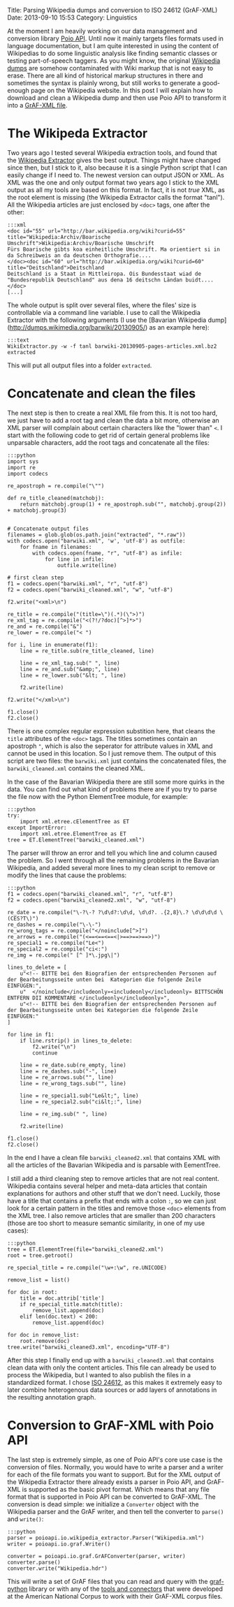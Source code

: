 Title: Parsing Wikipedia dumps and conversion to ISO 24612 (GrAF-XML)
Date: 2013-09-10 15:53
Category: Linguistics

At the moment I am heavily working on our data management and conversion library
[Poio API](http://media.cidles.eu/poio/poio-api/). Until now it mainly targets
files formats used in language documentation, but I am quite interested in using
the content of Wikipedias to do some linguistic analysis like finding semantic
classes or testing part-of-speech taggers. As you might know, the original
[Wikipedia dumps](http://dumps.wikimedia.org/) are somehow contaminated with
Wiki markup that is not easy to erase. There are all kind of historical markup
structures in there and sometimes the syntax is plainly wrong, but still works
to generate a good-enough page on the Wikipedia website. In this post I will
explain how to download and clean a Wikipedia dump and then use Poio API to
transform it into a [GrAF-XML file](http://www.balisage.net/Proceedings/vol10/html/Bouda01/BalisageVol10-Bouda01.html).

# The Wikipeda Extractor

Two years ago I tested several Wikipedia extraction tools, and found that the
[Wikipedia Extractor](http://medialab.di.unipi.it/wiki/Wikipedia_Extractor)
gives the best output. Things might have changed since then, but I stick to it,
also because it is a single Python script that I can easily change if I need
to. The newest version can output JSON or XML. As XML was the one and only
output format two years ago I stick to the XML output as all my tools are based
on this format. In fact, it is not *true* XML, as the root element is missing
(the Wikipedia Extractor calls the format "tanl"). All the Wikipedia articles
are just enclosed by `<doc>` tags, one after the other:

    :::xml
    <doc id="55" url="http://bar.wikipedia.org/wiki?curid=55" title="Wikipedia:Archiv/Boarische Umschrift">Wikipedia:Archiv/Boarische Umschrift
    Fürs Boarische gibts koa einheitliche Umschrift. Ma orientiert si in da Schreibweis an da deutschen Orthografie....
    </doc><doc id="60" url="http://bar.wikipedia.org/wiki?curid=60" title="Deitschland">Deitschland
    Deitschland is a Staat in Mittleiropa. Ois Bundesstaat wiad de "Bundesrepublik Deutschland" aus dena 16 deitschn Ländan buidt....
    </doc>
    [...]

The whole output is split over several files, where the files' size is
controllable via a command line variable. I use to call the Wikipedia Extractor
with the following arguments (I use the [Bavarian Wikipedia dump]
(http://dumps.wikimedia.org/barwiki/20130905/) as an example here):

    :::text
    WikiExtractor.py -w -f tanl barwiki-20130905-pages-articles.xml.bz2 extracted

This will put all output files into a folder `extracted`.

# Concatenate and clean the files

The next step is then to create a real XML file from this. It is not too hard,
we just have to add a root tag and clean the data a bit more, otherwise an XML
parser will complain about certain characters like the "lower than" `<`. I
start with the following code to get rid of certain general problems like
unparsable characters, add the root tags and concatenate all the files:

    :::python
    import sys
    import re
    import codecs

    re_apostroph = re.compile("\"")

    def re_title_cleaned(matchobj):
        return matchobj.group(1) + re_apostroph.sub("", matchobj.group(2)) + matchobj.group(3)


    # Concatenate output files
    filenames = glob.glob(os.path.join("extracted", "*.raw"))
    with codecs.open("barwiki.xml", 'w', 'utf-8') as outfile:
        for fname in filenames:
            with codecs.open(fname, "r", "utf-8") as infile:
                for line in infile:
                    outfile.write(line)

    # first clean step
    f1 = codecs.open("barwiki.xml", "r", "utf-8")
    f2 = codecs.open("barwiki_cleaned.xml", "w", "utf-8")

    f2.write("<xml>\n")

    re_title = re.compile("(title=\")(.*)(\">)")
    re_xml_tag = re.compile("<(?!/?doc)[^>]*>")
    re_and = re.compile("&")
    re_lower = re.compile("< ")

    for i, line in enumerate(f1):
        line = re_title.sub(re_title_cleaned, line)

        line = re_xml_tag.sub(" ", line)
        line = re_and.sub("&amp;", line)
        line = re_lower.sub("&lt; ", line)

        f2.write(line)

    f2.write("</xml>\n")

    f1.close()
    f2.close()

There is one complex regular expression substition here, that cleans the `title`
attributes of the `<doc>` tags. The titles sometimes contain an apostroph `"`,
which is also the seperator for attribute values in XML and cannot be used in
this location. So I just remove them. The output of this script are two files:
the `barwiki.xml` just contains the concatenated files, the `barwiki_cleaned.xml`
contains the cleaned XML.

In the case of the Bavarian Wikipedia there are still
some more quirks in the data. You can find out what kind of problems there are
if you try to parse the file now with the Python ElementTree module, for
example:

    :::python
    try:
        import xml.etree.cElementTree as ET
    except ImportError:
        import xml.etree.ElementTree as ET
    tree = ET.ElementTree("barwiki_cleaned.xml")

The parser will throw an error and tell you which line and column caused the
problem. So I went through all the remaining problems in the Bavarian Wikipedia,
and added several more lines to my clean script to remove or modify the lines
that cause the problems:

    :::python
    f1 = codecs.open("barwiki_cleaned.xml", "r", "utf-8")
    f2 = codecs.open("barwiki_cleaned2.xml", "w", "utf-8")

    re_date = re.compile("\-?\-? ?\d\d?:\d\d, \d\d?. .{2,8}\.? \d\d\d\d \(CES?T\)")
    re_dashes = re.compile("\-\-")
    re_wrong_tags = re.compile("</noinclude[^>]")
    re_arrows = re.compile("(<==<==<==<|>==>==>==>)")
    re_special1 = re.compile("Le<")
    re_special2 = re.compile("ci<:")
    re_img = re.compile(" [^ ]*\.jpg\|")

    lines_to_delete = [
        u"<!-- BITTE bei den Biografien der entsprechenden Personen auf der Bearbeitungsseite unten bei  Kategorien die folgende Zeile EINFÜGEN:",
        u"  </noinclude</includeonly»<includeonly</includeonly» BITTSCHÖN ENTFERN DII KOMMENTARE </includeonly</includeonly»",
        u"<!-- BITTE bei den Biografien der entsprechenden Personen auf der Bearbeitungsseite unten bei Kategorien die folgende Zeile EINFÜGEN:"
    ]

    for line in f1:
        if line.rstrip() in lines_to_delete:
            f2.write("\n")
            continue

        line = re_date.sub(re_empty, line)
        line = re_dashes.sub("-", line)
        line = re_arrows.sub("", line)
        line = re_wrong_tags.sub("", line)

        line = re_special1.sub("Le&lt;", line)
        line = re_special2.sub("ci&lt;:", line)

        line = re_img.sub(" ", line)

        f2.write(line)

    f1.close()
    f2.close()

In the end I have a clean file `barwiki_cleaned2.xml` that contains XML with
all the articles of the Bavarian Wikipedia and is parsable with EementTree.

I still add a third cleaning step to remove articles that are not real content.
Wikipedia contains several helper and meta-data articles that contain
explanations for authors and other stuff that we don't need. Luckily, those have
a title that contains a prefix that ends with a colon `:`, so we can just look
for a certain pattern in the titles and remove those `<doc>` elements from the
XML tree. I also remove articles that are smaller than 200
characters (those are too short to measure semantic similarity, in one of my
use cases):

    :::python
    tree = ET.ElementTree(file="barwiki_cleaned2.xml")
    root = tree.getroot()

    re_special_title = re.compile("\w+:\w", re.UNICODE)

    remove_list = list()

    for doc in root:
        title = doc.attrib['title']
        if re_special_title.match(title):
            remove_list.append(doc)
        elif len(doc.text) < 200:
            remove_list.append(doc)

    for doc in remove_list:
        root.remove(doc)
    tree.write("barwiki_cleaned3.xml", encoding="UTF-8")

After this step I finally end up with a `barwiki_cleaned3.xml` that contains
clean data with only the content articles. This file can already be used to
process the Wikipedia, but I wanted to also publish the files in a standardized
format. I chose [ISO 24612](http://www.iso.org/iso/catalogue_detail.htm?csnumber=37326),
as this makes it extremely easy to later combine heterogenous data sources or
add layers of annotations in the resulting annotation graph.

# Conversion to GrAF-XML with Poio API

The last step is extremely simple, as one of Poio API's core use case is the
conversion of files. Normally, you would have to write a parser and a writer
for each of the file formats you want to support. But for the XML output of
the Wikipedia Extractor there already exists a parser in Poio API, and GrAF-XML
is supported as the basic pivot format. Which means that any file format that
is supported in Poio API can be converted to GrAF-XML. The conversion is
dead simple: we initialize a `Converter` object with the Wikipedia parser
and the GrAF writer, and then tell the converter to `parse()` and `write()`:

    :::python
    parser = poioapi.io.wikipedia_extractor.Parser("Wikipedia.xml")
    writer = poioapi.io.graf.Writer()

    converter = poioapi.io.graf.GrAFConverter(parser, writer)
    converter.parse()
    converter.write("Wikipedia.hdr")

This will write a set of GrAF files that you can read and query with the
[graf-python](http://media.cidles.eu/poio/graf-python/) library or
with any of the [tools and connectors](http://www.anc.org/software/) that were
developed at the American National Corpus to work with their GrAF-XML corpus
files.